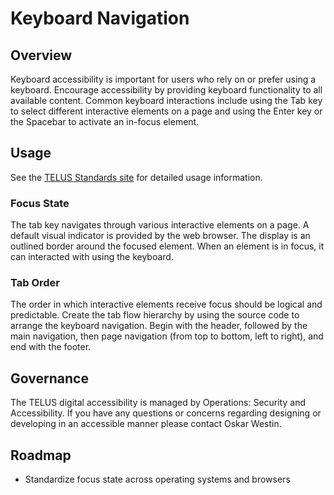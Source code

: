 # Keyboard Navigation

## Overview

Keyboard accessibility is important for users who rely on or prefer using a keyboard. Encourage accessibility by providing
keyboard functionality to all available content. Common keyboard interactions include using the Tab key to select different
interactive elements on a page and using the Enter key or the Spacebar to activate an in-focus element.

## Usage

See the [TELUS Standards site](https://digitalstandards.telus.com/accessibility) for detailed usage information.

### Focus State

The tab key navigates through various interactive elements on a page. A default visual indicator is provided by the web browser.
The display is an outlined border around the focused element. When an element is in focus, it can interacted with using the
keyboard.

### Tab Order

The order in which interactive elements receive focus should be logical and predictable. Create the tab flow hierarchy by
using the source code to arrange the keyboard navigation. Begin with the header, followed by the main navigation, then
page navigation (from top to bottom, left to right), and end with the footer.

## Governance

The TELUS digital accessibility is managed by Operations: Security and Accessibility. If you have any questions or concerns
regarding designing or developing in an accessible manner please contact Oskar Westin.

## Roadmap

- Standardize focus state across operating systems and browsers
